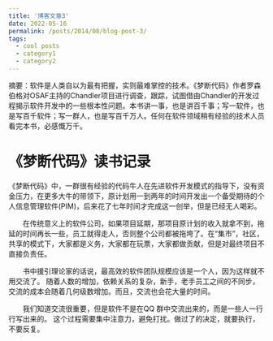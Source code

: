 ```yaml
---
title: '博客文章3'
date: 2022-05-16
permalink: /posts/2014/08/blog-post-3/
tags:
  - cool posts
  - category1
  - category2
---
```


摘要：软件是人类自以为最有把握，实则最难掌控的技术。《梦断代码》作者罗森伯格对OSAF主持的Chandler项目进行调查，跟踪，试图借由Chandler的开发过程揭示软件开发中的一些根本性问题。本书讲一事，也是讲百千事；写一软件，也是写百千软件；写一群人，也是写百千万人。任何在软件领域稍有经验的技术人员看完本书，必感慨万千。

《梦断代码》读书记录
======
《梦断代码》中，一群很有经验的代码牛人在先进软件开发模式的指导下，没有资金压力，在更多大牛的带领下，原计划用一到两年的时间开发出一个备受期待的个人信息管理软件(PIM)，后来花了七年时间才完成这一创举，但是已经无人喝彩。

　　在传统意义上的软件公司，如果项目延期，那项目原计划的收入就拿不到，拖延的时间再长一些，员工就得走人，否则整个公司都被拖垮了。在“集市”，社区，共享的模式下，大家都是义务，大家都在玩票，大家都做贡献，但是对最终项目不直接负责任。

　　书中援引理论家的话说，最高效的软件团队规模应该是一个人，因为这样就不用交流了。 随着人数的增加，依赖关系的复杂，新手，老手员工之间的不同步，交流的成本会随着几何级数增加。而且，交流也会花大量的时间。

　　我们知道交流很重要，但是软件不是在QQ 群中交流出来的，而是一些人一行行写出来的。 这个过程需要集中注意力，避免打扰。做过了的决定，就要执行，不要反复。

